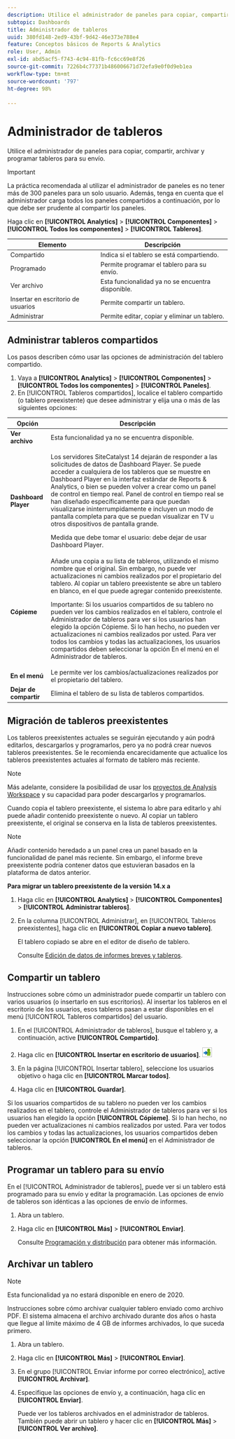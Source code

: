 ```yaml
---
description: Utilice el administrador de paneles para copiar, compartir, archivar y programar tableros para su envío.
subtopic: Dashboards
title: Administrador de tableros
uuid: 380fd148-2ed9-43bf-9d42-46e373e788e4
feature: Conceptos básicos de Reports & Analytics
role: User, Admin
exl-id: abd5acf5-f743-4c94-81fb-fc6cc69e8f26
source-git-commit: 7226b4c77371b486006671d72efa9e0f0d9eb1ea
workflow-type: tm+mt
source-wordcount: '797'
ht-degree: 98%

---
```


# Administrador de tableros

Utilice el administrador de paneles para copiar, compartir, archivar y programar tableros para su envío.

>[!IMPORTANT]
>
>La práctica recomendada al utilizar el administrador de paneles es no tener más de 300 paneles para un solo usuario. Además, tenga en cuenta que el administrador carga todos los paneles compartidos a continuación, por lo que debe ser prudente al compartir los paneles.

Haga clic en **[!UICONTROL Analytics]** > **[!UICONTROL Componentes]** > **[!UICONTROL Todos los componentes]** > **[!UICONTROL Tableros]**.

| Elemento | Descripción |
|--- |--- |
| Compartido | Indica si el tablero se está compartiendo. |
| Programado | Permite programar el tablero para su envío. |
| Ver archivo | Esta funcionalidad ya no se encuentra disponible. |
| Insertar en escritorio de usuarios | Permite compartir un tablero. |
| Administrar | Permite editar, copiar y eliminar un tablero. |

## Administrar tableros compartidos

Los pasos describen cómo usar las opciones de administración del tablero compartido.

1. Vaya a **[!UICONTROL Analytics]** > **[!UICONTROL Componentes]** > **[!UICONTROL Todos los componentes]** > **[!UICONTROL Paneles]**.
1. En [!UICONTROL Tableros compartidos], localice el tablero compartido (o tablero preexistente) que desee administrar y elija una o más de las siguientes opciones:

<table id="choicetable_857E0E816D63404683D4E24DC8D7FC69"> 
 <thead class="chhead sthead"> 
  <th class="choptionhd"> Opción </th> 
  <th class="chdeschd"> Descripción </th> 
 </thead> 
 <tr class="chrow strow"> 
  <td class="choption"><strong>Ver archivo</strong></td> 
  <td class="chdesc stentry"> Esta funcionalidad ya no se encuentra disponible. </td> 
 </tr> 
 <tr class="chrow strow"> 
  <td class="choption"><strong>Dashboard Player</strong></td> 
  <td class="chdesc stentry"> <p>Los servidores SiteCatalyst 14 dejarán de responder a las solicitudes de datos de Dashboard Player. Se puede acceder a cualquiera de los tableros que se muestre en Dashboard Player en la interfaz estándar de Reports &amp; Analytics, o bien se pueden volver a crear como un panel de control en tiempo real. Panel de control en tiempo real se han diseñado específicamente para que puedan visualizarse ininterrumpidamente e incluyen un modo de pantalla completa para que se puedan visualizar en TV u otros dispositivos de pantalla grande. </p> <p>Medida que debe tomar el usuario: debe dejar de usar Dashboard Player. </p> </td> 
 </tr> 
 <tr class="chrow strow"> 
  <td class="choption"><strong>Cópieme</strong></td> 
  <td class="chdesc stentry"> Añade una copia a su lista de tableros, utilizando el mismo nombre que el original. Sin embargo, no puede ver actualizaciones ni cambios realizados por el propietario del tablero. Al copiar un tablero preexistente se abre un tablero en blanco, en el que puede agregar contenido preexistente. <p>Importante: Si los usuarios compartidos de su tablero no pueden ver los cambios realizados en el tablero, controle el Administrador de tableros para ver si los usuarios han elegido la opción <span class="uicontrol">Cópieme</span>. Si lo han hecho, no pueden ver actualizaciones ni cambios realizados por usted. Para ver todos los cambios y todas las actualizaciones, los usuarios compartidos deben seleccionar la opción <span class="uicontrol">En el menú</span> en el Administrador de tableros. </p> </td> 
 </tr> 
 <tr class="chrow strow"> 
  <td class="choption"><strong>En el menú</strong></td> 
  <td class="chdesc stentry"> Le permite ver los cambios/actualizaciones realizados por el propietario del tablero. </td> 
 </tr> 
 <tr class="chrow strow"> 
  <td class="choption"><strong>Dejar de compartir</strong></td> 
  <td class="chdesc stentry"> Elimina el tablero de su lista de tableros compartidos. </td> 
 </tr> 
</table>

## Migración de tableros preexistentes

Los tableros preexistentes actuales se seguirán ejecutando y aún podrá editarlos, descargarlos y programarlos, pero ya no podrá crear nuevos tableros preexistentes. Se le recomienda encarecidamente que actualice los tableros preexistentes actuales al formato de tablero más reciente.

>[!NOTE]
>
>Más adelante, considere la posibilidad de usar los [proyectos de Analysis Workspace](https://experienceleague.adobe.com/docs/analytics/analyze/analysis-workspace/home.html?lang=es) y su capacidad para poder descargarlos y programarlos.

Cuando copia el tablero preexistente, el sistema lo abre para editarlo y ahí puede añadir contenido preexistente o nuevo. Al copiar un tablero preexistente, el original se conserva en la lista de tableros preexistentes.

>[!NOTE]
>
>Añadir contenido heredado a un panel crea un panel basado en la funcionalidad de panel más reciente. Sin embargo, el informe breve preexistente podría contener datos que estuvieran basados en la plataforma de datos anterior.

**Para migrar un tablero preexistente de la versión 14.x a**

1. Haga clic en **[!UICONTROL Analytics]** > **[!UICONTROL Componentes]** > **[!UICONTROL Administrar tableros]**.
1. En la columna [!UICONTROL Administrar], en [!UICONTROL Tableros preexistentes], haga clic en **[!UICONTROL Copiar a nuevo tablero]**.

   El tablero copiado se abre en el editor de diseño de tablero.

   Consulte [Edición de datos de informes breves y tableros](/help/analyze/reports-analytics/dashboard.md).

## Compartir un tablero

Instrucciones sobre cómo un administrador puede compartir un tablero con varios usuarios (o insertarlo en sus escritorios). Al insertar los tableros en el escritorio de los usuarios, esos tableros pasan a estar disponibles en el menú [!UICONTROL Tableros compartidos] del usuario.

1. En el [!UICONTROL Administrador de tableros], busque el tablero y, a continuación, active **[!UICONTROL Compartido]**.
1. Haga clic en **[!UICONTROL Insertar en escritorio de usuarios]**.  ![](assets/push.png)

1. En la página [!UICONTROL Insertar tablero], seleccione los usuarios objetivo o haga clic en **[!UICONTROL Marcar todos]**.
1. Haga clic en **[!UICONTROL Guardar]**.

Si los usuarios compartidos de su tablero no pueden ver los cambios realizados en el tablero, controle el Administrador de tableros para ver si los usuarios han elegido la opción **[!UICONTROL Cópieme]**. Si lo han hecho, no pueden ver actualizaciones ni cambios realizados por usted. Para ver todos los cambios y todas las actualizaciones, los usuarios compartidos deben seleccionar la opción **[!UICONTROL En el menú]** en el Administrador de tableros.

## Programar un tablero para su envío

En el [!UICONTROL Administrador de tableros], puede ver si un tablero está programado para su envío y editar la programación. Las opciones de envío de tableros son idénticas a las opciones de envío de informes.

1. Abra un tablero.
1. Haga clic en **[!UICONTROL Más]** > **[!UICONTROL Enviar]**.

   Consulte [Programación y distribución](/help/analyze/reports-analytics/scheduling.md) para obtener más información.

## Archivar un tablero

>[!NOTE]
>
>Esta funcionalidad ya no estará disponible en enero de 2020.

Instrucciones sobre cómo archivar cualquier tablero enviado como archivo PDF. El sistema almacena el archivo archivado durante dos años o hasta que llegue al límite máximo de 4 GB de informes archivados, lo que suceda primero.

1. Abra un tablero.
1. Haga clic en **[!UICONTROL Más]** > **[!UICONTROL Enviar]**.
1. En el grupo [!UICONTROL Enviar informe por correo electrónico], active **[!UICONTROL Archivar]**.
1. Especifique las opciones de envío y, a continuación, haga clic en **[!UICONTROL Enviar]**.

   Puede ver los tableros archivados en el administrador de tableros. También puede abrir un tablero y hacer clic en **[!UICONTROL Más]** > **[!UICONTROL Ver archivo]**.
